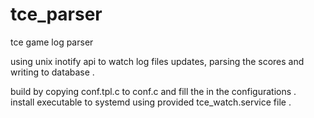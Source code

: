 # tce_parser
tce game log parser

using unix inotify api to watch log files updates, parsing the scores and writing to database .  

build by copying conf.tpl.c to conf.c and fill the in the configurations .  
install executable to systemd using provided tce_watch.service file .  
